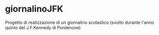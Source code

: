 # giornalinoJFK
Progetto di realizzazione di un giornalino scolastico (svolto durante l'anno quinto del J.F.Kennedy di Pordenone)
